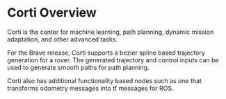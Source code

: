 # Corti Overview

Corti is the center for machine learning, path planning, dynamic mission adaptation, and other advanced tasks.

For the Brave release, Corti supports a bezier spline based trajectory generation for a rover. The generated trajectory and control inputs can be used to generate smooth paths for path planning.

Corti also has additional functionality based nodes such as one that transforms odometry messages into tf messages for ROS.
